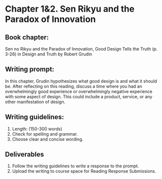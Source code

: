 # Chapter 1&2. Sen Rikyu and the Paradox of Innovation

## Book chapter:

Sen no Rikyu and the Paradox of Innovation, Good Design Tells the Truth \(p. 3-26\) in Design and Truth by Robert Grudin

## Writing prompt:

In this chapter, Grudin hypothesizes what good design is and what it should be. After reflecting on this reading, discuss a time where you had an overwhelmingly good experience or overwhelmingly negative experience with some aspect of design. This could include a product, service, or any other manifestation of design.

## Writing guidelines:

1. Length: \(150-300 words\)
2. Check for spelling and grammar.
3. Choose clear and concise wording.

## Deliverables

1. Follow the writing guidelines to write a response to the prompt.
2. Upload the writing to course space for Reading Response Submissions. 



